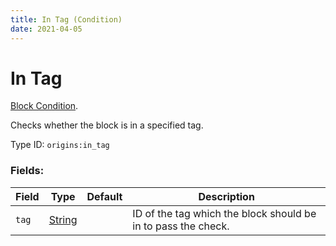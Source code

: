 ```yaml
---
title: In Tag (Condition)
date: 2021-04-05
---
```

# In Tag

[Block Condition](../block_conditions.md).

Checks whether the block is in a specified tag.

Type ID: `origins:in_tag`

### Fields:

Field  | Type | Default | Description
-------|------|---------|-------------
`tag` | [String](../data_types/string.md) | | ID of the tag which the block should be in to pass the check.
